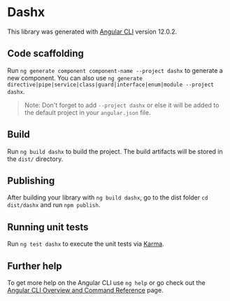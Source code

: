 # Dashx

This library was generated with [Angular CLI](https://github.com/angular/angular-cli) version 12.0.2.

## Code scaffolding

Run `ng generate component component-name --project dashx` to generate a new component. You can also use `ng generate directive|pipe|service|class|guard|interface|enum|module --project dashx`.
> Note: Don't forget to add `--project dashx` or else it will be added to the default project in your `angular.json` file. 

## Build

Run `ng build dashx` to build the project. The build artifacts will be stored in the `dist/` directory.

## Publishing

After building your library with `ng build dashx`, go to the dist folder `cd dist/dashx` and run `npm publish`.

## Running unit tests

Run `ng test dashx` to execute the unit tests via [Karma](https://karma-runner.github.io).

## Further help

To get more help on the Angular CLI use `ng help` or go check out the [Angular CLI Overview and Command Reference](https://angular.io/cli) page.
